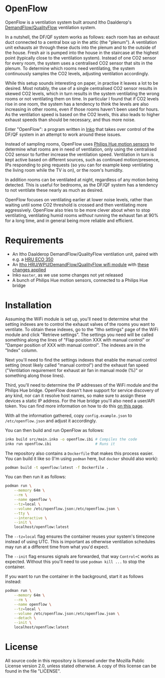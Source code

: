 # OpenFlow

OpenFlow is a ventilation system built around Itho Daalderop's
[DemandFlow/QualityFlow](https://www.ithodaalderop.nl/nl-NL/professional/productoverzicht/a04_03_01)
ventilation system.

In a nutshell, the DF/QF system works as follows: each room has an exhaust duct
connected to a central box up in the attic (the "plenum"). A ventilation unit
exhausts air through these ducts into the plenum and to the outside of the
house. Fresh air is pumped into the house in the staircase at the highest point
(typically close to the ventilation system). Instead of one CO2 sensor for every
room, the system uses a centralised CO2 sensor that sits in the plenum. To
determine which rooms need ventilating, the system continuously samples the CO2
levels, adjusting ventilation accordingly.

While this setup sounds interesting on paper, in practise it leaves a lot to be
desired. Most notably, the use of a single centralised CO2 sensor results in
skewed CO2 levels, which in turn results in the system ventilating the wrong
rooms or not ventilating them on time. In particular I found that if CO2 levels
rise in one room, the system has a tendency to think the levels are also
increasing in other rooms, even if those rooms haven't been used for hours. As
the ventilation speed is based on the CO2 levels, this also leads to higher
exhaust speeds than should be necessary, and thus more noise.

Enter "OpenFlow": a program written in [Inko](https://inko-lang.org/) that takes
over control of the DF/QF system in an attempt to work around these issues.

Instead of sampling rooms, OpenFlow uses [Philips Hue motion
sensors](https://www.philips-hue.com/en-us/p/hue-motion-sensor/046677570972) to
determine what rooms are in need of ventilation, only using the centralised CO2
sensor to further increase the ventilation speed. Ventilation in turn is kept
active based on different sources, such as continued motion/presence, IPs
responding to ping requests (so you can for example keep ventilating the living
room while the TV is on), or the room's humidity.

In addition rooms can be ventilated at night, regardless of any motion being
detected. This is useful for bedrooms, as the DF/QF system has a tendency to not
ventilate these nearly as much as desired.

OpenFlow focuses on ventilating earlier at lower noise levels, rather than
waiting until some CO2 threshold is crossed and then ventilating more
aggressively. OpenFlow also tries to be more clever about when to stop
ventilating, ventilating humid rooms _without_ running the exhaust fan at 90%
for a long time, and in general being more reliable and efficient.

# Requirements

- An Itho Daalderop DemandFlow/QualityFlow ventilation unit, paired with e.g. a
  [HRU ECO 350](https://www.ithodaalderop.nl/nl-NL/consument/productoverzicht/a04_02_01_03)
- An [Itho HRU/WPU/DemandFlow/QualityFlow wifi
  module](https://www.nrgwatch.nl/product/itho-non-cve-wifi-module/) with [these
  changes applied](https://github.com/arjenhiemstra/ithowifi/pull/144)
- Inko `master`, as we use some changes not yet released
- A bunch of Philips Hue motion sensors, connected to a Philips Hue bridge

# Installation

Assuming the WiFi module is set up, you'll need to determine what the setting
indexes are to control the exhaust valves of the rooms you want to ventilate. To
obtain these indexes, go to the "Itho settings" page of the WiFi module and
click "Retrieve settings". The settings you need will be called something along
the lines of "Flap position XXX with manual control" or "Damper position of XXX
with manual control". The indexes are in the "Index" column.

Next you'll need to find the settings indexes that enable the manual control
setting (most likely called "manual control") and the exhaust fan speed
("Ventilation requirement for exhaust air fan in manual mode (%)" or something
along those lines).

Third, you'll need to determine the IP addresses of the WiFi module and the
Philips Hue bridge. OpenFlow doesn't have support for service discovery of any
kind, nor can it resolve host names, so make sure to assign these devices a
static IP address. For the Hue bridge you'll also need a user/API token. You can
find more information on how to do this [on this
page](https://developers.meethue.com/develop/get-started-2/).

With all the information gathered, copy `config.example.json` to
`/etc/openflow.json` and adjust it accordingly.

You can then build and run OpenFlow as follows:

```bash
inko build src/main.inko -o openflow.ibi # Compiles the code
inko run openflow.ibi                    # Runs it
```

The repository also contains a `Dockerfile` that makes this process easier. You
can build it like so (I'm using `podman` here, but `docker` should also work):

```bash
podman build -t openflow:latest -f Dockerfile .
```

You can then run it as follows:

```bash
podman run \
    --memory 64m \
    --rm \
    --name openflow \
    --tz=local \
    --volume /etc/openflow.json:/etc/openflow.json \
    --tty \
    --interactive \
    --init \
    localhost/openflow:latest
```

The `--tz=local` flag ensures the container reuses your system's timezone
instead of using UTC. This is important as otherwise ventilation schedules may
run at a different time from what you'd expect.

The `--init` flag ensures signals are forwarded, that way `Control+C` works as
expected. Without this you'll need to use `podman kill ...` to stop the
container.

If you want to run the container in the background, start it as follows instead:

```bash
podman run \
    --memory 64m \
    --rm \
    --name openflow \
    --tz=local \
    --volume /etc/openflow.json:/etc/openflow.json \
    --detach \
    --init \
    localhost/openflow:latest
```

# License

All source code in this repository is licensed under the Mozilla Public License
version 2.0, unless stated otherwise. A copy of this license can be found in the
file "LICENSE".
